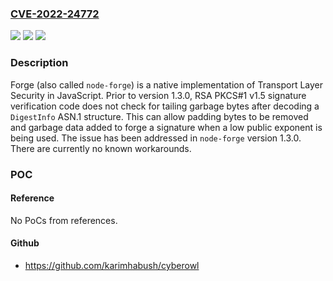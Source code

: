 ### [CVE-2022-24772](https://cve.mitre.org/cgi-bin/cvename.cgi?name=CVE-2022-24772)
![](https://img.shields.io/static/v1?label=Product&message=forge&color=blue)
![](https://img.shields.io/static/v1?label=Version&message=n%2Fa&color=blue)
![](https://img.shields.io/static/v1?label=Vulnerability&message=CWE-347%3A%20Improper%20Verification%20of%20Cryptographic%20Signature&color=brighgreen)

### Description

Forge (also called `node-forge`) is a native implementation of Transport Layer Security in JavaScript. Prior to version 1.3.0, RSA PKCS#1 v1.5 signature verification code does not check for tailing garbage bytes after decoding a `DigestInfo` ASN.1 structure. This can allow padding bytes to be removed and garbage data added to forge a signature when a low public exponent is being used. The issue has been addressed in `node-forge` version 1.3.0. There are currently no known workarounds.

### POC

#### Reference
No PoCs from references.

#### Github
- https://github.com/karimhabush/cyberowl

